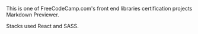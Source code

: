 This is one of FreeCodeCamp.com's front end libraries certification projects Markdown Previewer.

Stacks used React and SASS.
